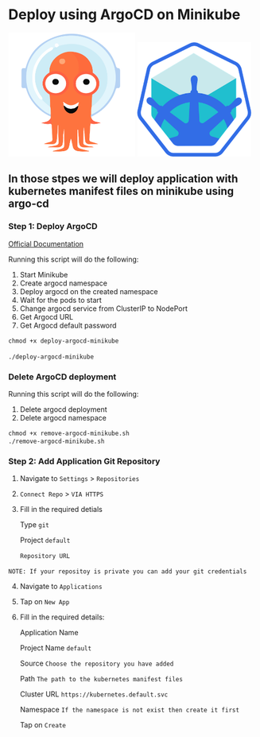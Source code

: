 # Deploy using ArgoCD on Minikube

<img src="argo.png"  width="255" height="250"> <img src="minikube.png"  width="230" height="230">

## In those stpes we will deploy application with kubernetes manifest files on minikube using argo-cd

### Step 1: Deploy ArgoCD

[Official Documentation](https://argo-cd.readthedocs.io/en/stable/)

Running this script will do the following:

1. Start Minikube
2. Create argocd namespace
3. Deploy argocd on the created namespace
4. Wait for the pods to start
5. Change argocd service from ClusterIP to NodePort
6. Get Argocd URL
7. Get Argocd default password

```
chmod +x deploy-argocd-minikube

./deploy-argocd-minikube
```

### Delete ArgoCD deployment

Running this script will do the following:

1. Delete argocd deployment
2. Delete argocd namespace

```
chmod +x remove-argocd-minikube.sh
./remove-argocd-minikube.sh
```

### Step 2: Add Application Git Repository

1. Navigate to `Settings` > `Repositories`
2. `Connect Repo` > `VIA HTTPS`
3. Fill in the required detials

   Type `git`

   Project `default`

   `Repository URL`

`NOTE: If your repositoy is private you can add your git credentials`

4. Navigate to `Applications`

5. Tap on `New App`

6. Fill in the required details:

   Application Name

   Project Name `default`

   Source `Choose the repository you have added`

   Path `The path to the kubernetes manifest files`

   Cluster URL `https://kubernetes.default.svc`

   Namespace `If the namespace is not exist then create it first`

   Tap on `Create`
